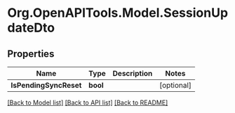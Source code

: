 # Org.OpenAPITools.Model.SessionUpdateDto

## Properties

Name | Type | Description | Notes
------------ | ------------- | ------------- | -------------
**IsPendingSyncReset** | **bool** |  | [optional] 

[[Back to Model list]](../../README.md#documentation-for-models) [[Back to API list]](../../README.md#documentation-for-api-endpoints) [[Back to README]](../../README.md)

